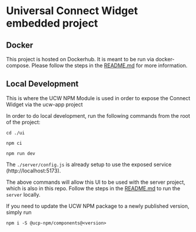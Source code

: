 # Universal Connect Widget embedded project

## Docker
This project is hosted on Dockerhub. It is meant to be run via docker-compose. Please follow the steps in the 
[README.md](../README.md) for more information.

## Local Development
This is where the UCW NPM Module is used in order to expose the Connect Widget via the ucw-app project

In order to do local development, run the following commands from the root of the project:
```
cd ./ui
```
```
npm ci
```
```
npm run dev
```

The `./server/config.js` is already setup to use the exposed service (http://localhost:5173).

The above commands will allow this UI to be used with the server project, which is also in this repo.
Follow the steps in the [README.md](../README.md) to run the `server` locally.

If you need to update the UCW NPM package to a newly published version, simply run 

`npm i -S @ucp-npm/components@<version>`